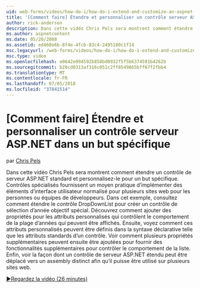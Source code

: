 ```yaml
---
uid: web-forms/videos/how-do-i/how-do-i-extend-and-customize-an-aspnet-server-control-for-a-specific-purpose
title: '[Comment faire] Étendre et personnaliser un contrôle serveur ASP.NET dans un but spécifique | Microsoft Docs'
author: rick-anderson
description: Dans cette vidéo Chris Pels sera montrent comment étendre un contrôle de serveur ASP.NET standard et personnalisez-le pour un but spécifique. Contrôles spécialisés fournissent un c...
ms.author: aspnetcontent
ms.date: 05/20/2008
ms.assetid: ed460e6b-8f4e-4fcb-83c4-2495180c1f14
msc.legacyurl: /web-forms/videos/how-do-i/how-do-i-extend-and-customize-an-aspnet-server-control-for-a-specific-purpose
msc.type: video
ms.openlocfilehash: e0642e094592b858bd0932f5f5b6374591b4262b
ms.sourcegitcommit: b28cd0313af316c051c2ff8549865bff67f2fbb4
ms.translationtype: MT
ms.contentlocale: fr-FR
ms.lasthandoff: 07/05/2018
ms.locfileid: "37841514"
---
```

<a name="how-do-i-extend-and-customize-an-aspnet-server-control-for-a-specific-purpose"></a>[Comment faire] Étendre et personnaliser un contrôle serveur ASP.NET dans un but spécifique
====================
par [Chris Pels](https://twitter.com/chrispels)

Dans cette vidéo Chris Pels sera montrent comment étendre un contrôle de serveur ASP.NET standard et personnalisez-le pour un but spécifique. Contrôles spécialisés fournissent un moyen pratique d’implémenter des éléments d’interface utilisateur normalisé pour plusieurs sites web pour les personnes ou équipes de développeurs. Dans cet exemple, consultez comment étendre le contrôle DropDownList pour créer un contrôle de sélection d’année objectif spécial. Découvrez comment ajouter des propriétés pour les attributs personnalisés qui contrôlent le comportement de la plage d’années qui peuvent être affichés. Ensuite, voyez comment ces attributs personnalisés peuvent être définis dans la syntaxe déclarative telle que les attributs standards d’un contrôle. Voir comment plusieurs propriétés supplémentaires peuvent ensuite être ajoutées pour fournir des fonctionnalités supplémentaires pour contrôler le comportement de la liste. Enfin, voir la façon dont un contrôle de serveur ASP.NET étendu peut être déplacé vers un assembly distinct afin qu’il puisse être utilisé sur plusieurs sites web.

[&#9654;Regardez la vidéo (26 minutes)](https://channel9.msdn.com/Blogs/ASP-NET-Site-Videos/how-do-i-extend-and-customize-an-aspnet-server-control-for-a-specific-purpose)
